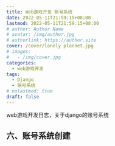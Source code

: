 ```yaml
---
title: Web游戏开发 账号系统
date: 2022-05-11T21:59:15+08:00
lastmod: 2022-05-11T21:59:15+08:00
# author: Author Name
# avatar: /img/author.jpg
# authorlink: https://author.site
cover: /cover/lonely plannet.jpg
# images:
#   - /img/cover.jpg
categories:
  - web游戏开发
tags:
  - Django
  - 账号系统
# nolastmod: true
draft: false
---
```


web游戏开发日志，关于django的账号系统

<!--more-->

## 六、账号系统创建

